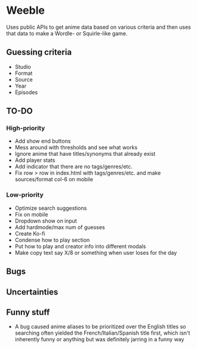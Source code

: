 # Weeble

Uses public APIs to get anime data based on various criteria and then uses that
data to make a Wordle- or Squirle-like game.

## Guessing criteria

- Studio
- Format
- Source
- Year
- Episodes

## TO-DO

### High-priority

- Add show end buttons
- Mess around with thresholds and see what works
- Ignore anime that have titles/synonyms that already exist
- Add player stats
- Add indicator that there are no tags/genres/etc.
- Fix row > row in index.html with tags/genres/etc. and make sources/format
  col-6 on mobile

### Low-priority

- Optimize search suggestions
- Fix on mobile
- Dropdown show on input
- Add hardmode/max num of guesses
- Create Ko-fi
- Condense how to play section
- Put how to play and creator info into different modals
- Make copy text say X/8 or something when user loses for the day

## Bugs

## Uncertainties

## Funny stuff

- A bug caused anime aliases to be prioritized over the English titles so
  searching often yielded the French/Italian/Spanish title first, which isn't
  inherently funny or anything but was definitely jarring in a funny way
